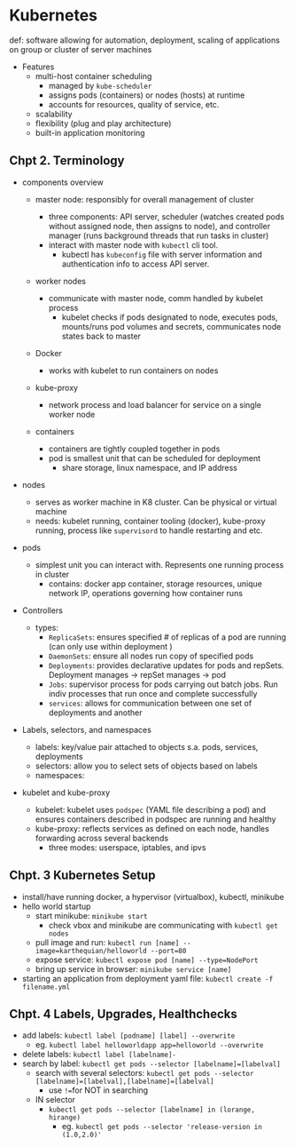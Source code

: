 # Kubernetes
def: software allowing for automation, deployment, scaling of applications on group or cluster of server machines
- Features
    - multi-host container scheduling
        - managed by `kube-scheduler`
        - assigns pods (containers) or nodes (hosts) at runtime
        - accounts for resources, quality of service, etc.
    - scalability
    - flexibility (plug and play architecture)
    - built-in application monitoring

## Chpt 2. Terminology
- components overview
    - master node: responsibly for overall management of cluster
        - three components: API server, scheduler (watches created pods without assigned node, then assigns to node), and controller manager (runs background threads that run tasks in cluster)
        - interact with master node with `kubectl` cli tool. 
            - kubectl has `kubeconfig` file with server information and authentication info to access API server. 
    - worker nodes
        - communicate with master node, comm handled by kubelet process
            - kubelet checks if pods designated to node, executes pods, mounts/runs pod volumes and secrets, communicates node states back to master
    - Docker
        - works with kubelet to run containers on nodes
    - kube-proxy
        - network process and load balancer for service on a single worker node

    - containers
        - containers are tightly coupled together in pods
        - pod is smallest unit that can be scheduled for deployment
            - share storage, linux namespace, and IP address
- nodes
    - serves as worker machine in K8 cluster.  Can be physical or virtual machine
    - needs: kubelet running, container tooling (docker), kube-proxy running, process like `supervisord` to handle restarting and etc.
- pods
    - simplest unit you can interact with. Represents one running process in cluster
        - contains: docker app container, storage resources, unique network IP, operations governing how container runs

- Controllers
    - types: 
        - `ReplicaSets`: ensures specified # of replicas of a pod are running (can only use within deployment )
        - `DaemonSets`: ensure all nodes run copy of specified pods
        - `Deployments`: provides declarative updates for pods and repSets. Deployment manages -> repSet manages -> pod
        - `Jobs`: supervisor process for pods carrying out batch jobs. Run indiv processes that run once and complete successfully
        - `services`: allows for communication between one set of deployments and another

- Labels, selectors, and namespaces
    - labels: key/value pair attached to objects s.a. pods, services, deployments
    - selectors: allow you to select sets of objects based on labels
    - namespaces: 
- kubelet and kube-proxy
    - kubelet: kubelet uses `podspec` (YAML file describing a pod) and ensures containers described in podspec are running and healthy
    - kube-proxy: reflects services as defined on each node, handles forwarding across several backends
        - three modes: userspace, iptables, and ipvs

## Chpt. 3 Kubernetes Setup
- install/have running docker, a hypervisor (virtualbox), kubectl, minikube
- hello world startup
    - start minikube: `minikube start`
        - check vbox and minikube are communicating with `kubectl get nodes`
    - pull image and run: `kubectl run [name] --image=karthequian/helloworld --port=80`
    - expose service: `kubectl expose pod [name] --type=NodePort`
    - bring up service in browser: `minikube service [name]`
- starting an application from deployment yaml file: `kubectl create -f filename.yml`

## Chpt. 4 Labels, Upgrades, Healthchecks
- add labels: `kubectl label [podname] [label] --overwrite`
    - eg. `kubectl label helloworldapp app=helloworld --overwrite`
- delete labels: `kubectl label [labelname]-`
- search by label: `kubectl get pods --selector [labelname]=[labelval]`
    - search with several selectors: `kubectl get pods --selector [labelname]=[labelval],[labelname]=[labelval]`
        - use `!=`for NOT in searching
    - IN selector
        - `kubectl get pods --selector [labelname] in (lorange, hirange)`
            - eg. `kubectl get pods --selector 'release-version in (1.0,2.0)'`